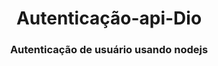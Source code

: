 <h1 align="center">Autenticação-api-Dio</h1>

<h3 align="center">Autenticação de usuário usando nodejs</h3>
